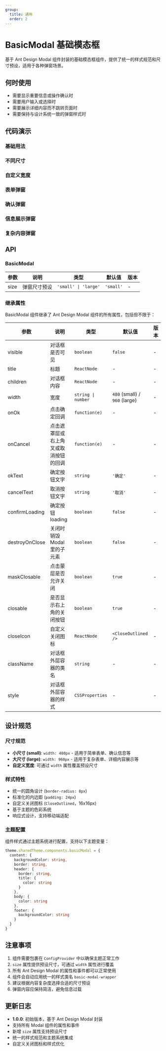 ```yaml
---
group:
  title: 通用
  order: 2
---
```


# BasicModal 基础模态框

基于 Ant Design Modal 组件封装的基础模态框组件，提供了统一的样式规范和尺寸预设，适用于各种弹窗场景。

## 何时使用

- 需要显示重要信息或操作确认时
- 需要用户输入或选择时
- 需要展示详细内容而不跳转页面时
- 需要保持与设计系统一致的弹窗样式时

## 代码演示

### 基础用法

<code src="./demo/basic.tsx"></code>

### 不同尺寸

<code src="./demo/sizes.tsx"></code>

### 自定义宽度

<code src="./demo/customWidth.tsx"></code>

### 表单弹窗

<code src="./demo/form.tsx"></code>

### 确认弹窗

<code src="./demo/confirm.tsx"></code>

### 信息展示弹窗

<code src="./demo/info.tsx"></code>

### 复杂内容弹窗

<code src="./demo/complex.tsx"></code>

## API

### BasicModal

| 参数 | 说明 | 类型 | 默认值 | 版本 |
| --- | --- | --- | --- | --- |
| size | 弹窗尺寸预设 | `'small' \| 'large'` | `'small'` | - |

### 继承属性

BasicModal 组件继承了 Ant Design Modal 组件的所有属性，包括但不限于：

| 参数 | 说明 | 类型 | 默认值 | 版本 |
| --- | --- | --- | --- | --- |
| visible | 对话框是否可见 | `boolean` | `false` | - |
| title | 标题 | `ReactNode` | - | - |
| children | 对话框内容 | `ReactNode` | - | - |
| width | 宽度 | `string \| number` | `480` (small) / `960` (large) | - |
| onOk | 点击确定回调 | `function(e)` | - | - |
| onCancel | 点击遮罩层或右上角叉或取消按钮的回调 | `function(e)` | - | - |
| okText | 确定按钮文字 | `string` | `'确定'` | - |
| cancelText | 取消按钮文字 | `string` | `'取消'` | - |
| confirmLoading | 确定按钮 loading | `boolean` | `false` | - |
| destroyOnClose | 关闭时销毁 Modal 里的子元素 | `boolean` | `false` | - |
| maskClosable | 点击蒙层是否允许关闭 | `boolean` | `true` | - |
| closable | 是否显示右上角的关闭按钮 | `boolean` | `true` | - |
| closeIcon | 自定义关闭图标 | `ReactNode` | `<CloseOutlined />` | - |
| className | 对话框外层容器的类名 | `string` | - | - |
| style | 对话框外层容器的样式 | `CSSProperties` | - | - |

## 设计规范

### 尺寸规范

- **小尺寸 (small)**: `width: 480px` - 适用于简单表单、确认信息等
- **大尺寸 (large)**: `width: 960px` - 适用于复杂表单、详细内容展示等
- **自定义宽度**: 可通过 `width` 属性覆盖预设尺寸

### 样式特性

- 统一的圆角设计 (`border-radius: 8px`)
- 标准化的内边距 (`padding: 24px`)
- 自定义关闭图标 (`CloseOutlined`，16x16px)
- 基于主题的色彩系统
- 响应式设计，支持移动端适配

### 主题配置

组件样式通过主题系统进行配置，支持以下主题变量：

```typescript
theme.sharedTheme.components.basicModal = {
  content: {
    backgroundColor: string,
    border: string,
    header: {
      border: string,
      title: {
        color: string
      }
    },
    body: {
      color: string
    },
    footer: {
      backgroundColor: string
    }
  }
}
```

## 注意事项

1. 组件需要包裹在 `ConfigProvider` 中以确保主题正常工作
2. `size` 属性提供预设尺寸，可通过 `width` 属性进行覆盖
3. 所有 Ant Design Modal 的属性和事件都可以正常使用
4. 组件会自动应用统一的样式类名 `basic-modal-wrapper`
5. 建议根据内容复杂度选择合适的尺寸预设
6. 弹窗内容应保持简洁，避免信息过载

## 更新日志

- **1.0.0**: 初始版本，基于 Ant Design Modal 封装
- 支持所有 Modal 组件的属性和事件
- 新增 `size` 属性支持预设尺寸
- 统一的样式规范和主题系统集成
- 自定义关闭图标和样式优化
